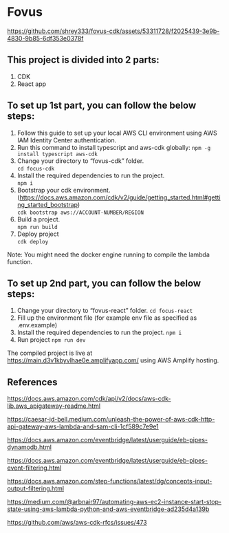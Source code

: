 # Fovus


https://github.com/shrey333/fovus-cdk/assets/53311728/f2025439-3e9b-4830-9b85-6df353e0378f



## This project is divided into 2 parts:

1. CDK
2. React app

## To set up 1st part, you can follow the below steps:

1. Follow this guide to set up your local AWS CLI environment using AWS IAM Identity Center authentication.
2. Run this command to install typescript and aws-cdk globally:
   `npm -g install typescript aws-cdk `
3. Change your directory to “fovus-cdk” folder.  
   `cd focus-cdk`
4. Install the required dependencies to run the project.  
   `npm i`
5. Bootstrap your cdk environment. (<https://docs.aws.amazon.com/cdk/v2/guide/getting_started.html#getting_started_bootstrap>)  
   `cdk bootstrap aws://ACCOUNT-NUMBER/REGION`
6. Build a project.  
   `npm run build`
7. Deploy project  
   `cdk deploy`

Note: You might need the docker engine running to compile the lambda function.

## To set up 2nd part, you can follow the below steps:

1. Change your directory to “fovus-react” folder.
   `cd focus-react`
2. Fill up the environment file (for example env file as specified as .env.example)
3. Install the required dependencies to run the project.
   `npm i`
4. Run project
   `npm run dev`

The compiled project is live at <https://main.d3v1kbyvlhae0e.amplifyapp.com/> using AWS Amplify hosting.

## References

https://docs.aws.amazon.com/cdk/api/v2/docs/aws-cdk-lib.aws_apigateway-readme.html

https://caesar-jd-bell.medium.com/unleash-the-power-of-aws-cdk-http-api-gateway-aws-lambda-and-sam-cli-1cf589c7e9e1

https://docs.aws.amazon.com/eventbridge/latest/userguide/eb-pipes-dynamodb.html

https://docs.aws.amazon.com/eventbridge/latest/userguide/eb-pipes-event-filtering.html

https://docs.aws.amazon.com/step-functions/latest/dg/concepts-input-output-filtering.html

https://medium.com/@arbnair97/automating-aws-ec2-instance-start-stop-state-using-aws-lambda-python-and-aws-eventbridge-ad235d4a139b

https://github.com/aws/aws-cdk-rfcs/issues/473
